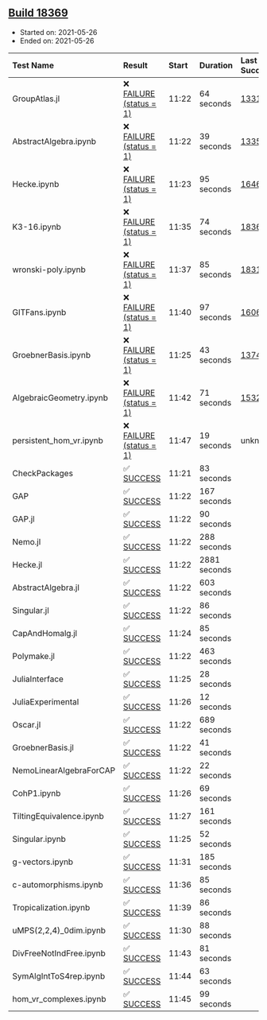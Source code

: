 ## [Build 18369](https://oscarci.mathematik.uni-kl.de/job/oscar/18369/)

* Started on: 2021-05-26
* Ended on: 2021-05-26

| Test Name    | Result | Start | Duration | Last Success | First Failure |
|:-------------|:-------|:------|:---------|:-------------|:--------------|
| GroupAtlas.jl | ❌ [FAILURE (status = 1)](https://oscarci.mathematik.uni-kl.de/job/oscar/18369/artifact/logs/build-18369/GroupAtlas.jl.log) | 11:22 | 64 seconds | [13311](https://oscarci.mathematik.uni-kl.de/job/oscar/13311/) | [13312](https://oscarci.mathematik.uni-kl.de/job/oscar/13312/) |
| AbstractAlgebra.ipynb | ❌ [FAILURE (status = 1)](https://oscarci.mathematik.uni-kl.de/job/oscar/18369/artifact/logs/build-18369/AbstractAlgebra.ipynb.log) | 11:22 | 39 seconds | [13355](https://oscarci.mathematik.uni-kl.de/job/oscar/13355/) | [13356](https://oscarci.mathematik.uni-kl.de/job/oscar/13356/) |
| Hecke.ipynb | ❌ [FAILURE (status = 1)](https://oscarci.mathematik.uni-kl.de/job/oscar/18369/artifact/logs/build-18369/Hecke.ipynb.log) | 11:23 | 95 seconds | [16463](https://oscarci.mathematik.uni-kl.de/job/oscar/16463/) | [16464](https://oscarci.mathematik.uni-kl.de/job/oscar/16464/) |
| K3-16.ipynb | ❌ [FAILURE (status = 1)](https://oscarci.mathematik.uni-kl.de/job/oscar/18369/artifact/logs/build-18369/K3-16.ipynb.log) | 11:35 | 74 seconds | [18368](https://oscarci.mathematik.uni-kl.de/job/oscar/18368/) | [18369](https://oscarci.mathematik.uni-kl.de/job/oscar/18369/) |
| wronski-poly.ipynb | ❌ [FAILURE (status = 1)](https://oscarci.mathematik.uni-kl.de/job/oscar/18369/artifact/logs/build-18369/wronski-poly.ipynb.log) | 11:37 | 85 seconds | [18314](https://oscarci.mathematik.uni-kl.de/job/oscar/18314/) | [18315](https://oscarci.mathematik.uni-kl.de/job/oscar/18315/) |
| GITFans.ipynb | ❌ [FAILURE (status = 1)](https://oscarci.mathematik.uni-kl.de/job/oscar/18369/artifact/logs/build-18369/GITFans.ipynb.log) | 11:40 | 97 seconds | [16068](https://oscarci.mathematik.uni-kl.de/job/oscar/16068/) | [16069](https://oscarci.mathematik.uni-kl.de/job/oscar/16069/) |
| GroebnerBasis.ipynb | ❌ [FAILURE (status = 1)](https://oscarci.mathematik.uni-kl.de/job/oscar/18369/artifact/logs/build-18369/GroebnerBasis.ipynb.log) | 11:25 | 43 seconds | [13748](https://oscarci.mathematik.uni-kl.de/job/oscar/13748/) | [13749](https://oscarci.mathematik.uni-kl.de/job/oscar/13749/) |
| AlgebraicGeometry.ipynb | ❌ [FAILURE (status = 1)](https://oscarci.mathematik.uni-kl.de/job/oscar/18369/artifact/logs/build-18369/AlgebraicGeometry.ipynb.log) | 11:42 | 71 seconds | [15322](https://oscarci.mathematik.uni-kl.de/job/oscar/15322/) | [15323](https://oscarci.mathematik.uni-kl.de/job/oscar/15323/) |
| persistent_hom_vr.ipynb | ❌ [FAILURE (status = 1)](https://oscarci.mathematik.uni-kl.de/job/oscar/18369/artifact/logs/build-18369/persistent_hom_vr.ipynb.log) | 11:47 | 19 seconds | unknown | unknown |
| CheckPackages | ✅ [SUCCESS](https://oscarci.mathematik.uni-kl.de/job/oscar/18369/artifact/logs/build-18369/CheckPackages.log) | 11:21 | 83 seconds |  |  |
| GAP | ✅ [SUCCESS](https://oscarci.mathematik.uni-kl.de/job/oscar/18369/artifact/logs/build-18369/GAP.log) | 11:22 | 167 seconds |  |  |
| GAP.jl | ✅ [SUCCESS](https://oscarci.mathematik.uni-kl.de/job/oscar/18369/artifact/logs/build-18369/GAP.jl.log) | 11:22 | 90 seconds |  |  |
| Nemo.jl | ✅ [SUCCESS](https://oscarci.mathematik.uni-kl.de/job/oscar/18369/artifact/logs/build-18369/Nemo.jl.log) | 11:22 | 288 seconds |  |  |
| Hecke.jl | ✅ [SUCCESS](https://oscarci.mathematik.uni-kl.de/job/oscar/18369/artifact/logs/build-18369/Hecke.jl.log) | 11:22 | 2881 seconds |  |  |
| AbstractAlgebra.jl | ✅ [SUCCESS](https://oscarci.mathematik.uni-kl.de/job/oscar/18369/artifact/logs/build-18369/AbstractAlgebra.jl.log) | 11:22 | 603 seconds |  |  |
| Singular.jl | ✅ [SUCCESS](https://oscarci.mathematik.uni-kl.de/job/oscar/18369/artifact/logs/build-18369/Singular.jl.log) | 11:22 | 86 seconds |  |  |
| CapAndHomalg.jl | ✅ [SUCCESS](https://oscarci.mathematik.uni-kl.de/job/oscar/18369/artifact/logs/build-18369/CapAndHomalg.jl.log) | 11:24 | 85 seconds |  |  |
| Polymake.jl | ✅ [SUCCESS](https://oscarci.mathematik.uni-kl.de/job/oscar/18369/artifact/logs/build-18369/Polymake.jl.log) | 11:22 | 463 seconds |  |  |
| JuliaInterface | ✅ [SUCCESS](https://oscarci.mathematik.uni-kl.de/job/oscar/18369/artifact/logs/build-18369/JuliaInterface.log) | 11:25 | 28 seconds |  |  |
| JuliaExperimental | ✅ [SUCCESS](https://oscarci.mathematik.uni-kl.de/job/oscar/18369/artifact/logs/build-18369/JuliaExperimental.log) | 11:26 | 12 seconds |  |  |
| Oscar.jl | ✅ [SUCCESS](https://oscarci.mathematik.uni-kl.de/job/oscar/18369/artifact/logs/build-18369/Oscar.jl.log) | 11:22 | 689 seconds |  |  |
| GroebnerBasis.jl | ✅ [SUCCESS](https://oscarci.mathematik.uni-kl.de/job/oscar/18369/artifact/logs/build-18369/GroebnerBasis.jl.log) | 11:22 | 41 seconds |  |  |
| NemoLinearAlgebraForCAP | ✅ [SUCCESS](https://oscarci.mathematik.uni-kl.de/job/oscar/18369/artifact/logs/build-18369/NemoLinearAlgebraForCAP.log) | 11:22 | 22 seconds |  |  |
| CohP1.ipynb | ✅ [SUCCESS](https://oscarci.mathematik.uni-kl.de/job/oscar/18369/artifact/logs/build-18369/CohP1.ipynb.log) | 11:26 | 69 seconds |  |  |
| TiltingEquivalence.ipynb | ✅ [SUCCESS](https://oscarci.mathematik.uni-kl.de/job/oscar/18369/artifact/logs/build-18369/TiltingEquivalence.ipynb.log) | 11:27 | 161 seconds |  |  |
| Singular.ipynb | ✅ [SUCCESS](https://oscarci.mathematik.uni-kl.de/job/oscar/18369/artifact/logs/build-18369/Singular.ipynb.log) | 11:25 | 52 seconds |  |  |
| g-vectors.ipynb | ✅ [SUCCESS](https://oscarci.mathematik.uni-kl.de/job/oscar/18369/artifact/logs/build-18369/g-vectors.ipynb.log) | 11:31 | 185 seconds |  |  |
| c-automorphisms.ipynb | ✅ [SUCCESS](https://oscarci.mathematik.uni-kl.de/job/oscar/18369/artifact/logs/build-18369/c-automorphisms.ipynb.log) | 11:36 | 85 seconds |  |  |
| Tropicalization.ipynb | ✅ [SUCCESS](https://oscarci.mathematik.uni-kl.de/job/oscar/18369/artifact/logs/build-18369/Tropicalization.ipynb.log) | 11:39 | 86 seconds |  |  |
| uMPS(2,2,4)_0dim.ipynb | ✅ [SUCCESS](https://oscarci.mathematik.uni-kl.de/job/oscar/18369/artifact/logs/build-18369/uMPS-2-2-4-_0dim.ipynb.log) | 11:30 | 88 seconds |  |  |
| DivFreeNotIndFree.ipynb | ✅ [SUCCESS](https://oscarci.mathematik.uni-kl.de/job/oscar/18369/artifact/logs/build-18369/DivFreeNotIndFree.ipynb.log) | 11:43 | 81 seconds |  |  |
| SymAlgIntToS4rep.ipynb | ✅ [SUCCESS](https://oscarci.mathematik.uni-kl.de/job/oscar/18369/artifact/logs/build-18369/SymAlgIntToS4rep.ipynb.log) | 11:44 | 63 seconds |  |  |
| hom_vr_complexes.ipynb | ✅ [SUCCESS](https://oscarci.mathematik.uni-kl.de/job/oscar/18369/artifact/logs/build-18369/hom_vr_complexes.ipynb.log) | 11:45 | 99 seconds |  |  |
